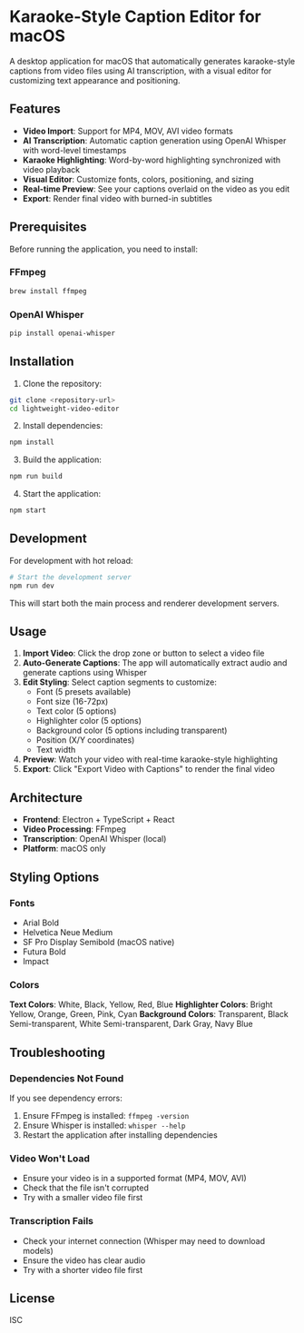 # Karaoke-Style Caption Editor for macOS

A desktop application for macOS that automatically generates karaoke-style captions from video files using AI transcription, with a visual editor for customizing text appearance and positioning.

## Features

- **Video Import**: Support for MP4, MOV, AVI video formats
- **AI Transcription**: Automatic caption generation using OpenAI Whisper with word-level timestamps
- **Karaoke Highlighting**: Word-by-word highlighting synchronized with video playback
- **Visual Editor**: Customize fonts, colors, positioning, and sizing
- **Real-time Preview**: See your captions overlaid on the video as you edit
- **Export**: Render final video with burned-in subtitles

## Prerequisites

Before running the application, you need to install:

### FFmpeg
```bash
brew install ffmpeg
```

### OpenAI Whisper
```bash
pip install openai-whisper
```

## Installation

1. Clone the repository:
```bash
git clone <repository-url>
cd lightweight-video-editor
```

2. Install dependencies:
```bash
npm install
```

3. Build the application:
```bash
npm run build
```

4. Start the application:
```bash
npm start
```

## Development

For development with hot reload:

```bash
# Start the development server
npm run dev
```

This will start both the main process and renderer development servers.

## Usage

1. **Import Video**: Click the drop zone or button to select a video file
2. **Auto-Generate Captions**: The app will automatically extract audio and generate captions using Whisper
3. **Edit Styling**: Select caption segments to customize:
   - Font (5 presets available)
   - Font size (16-72px)
   - Text color (5 options)
   - Highlighter color (5 options)
   - Background color (5 options including transparent)
   - Position (X/Y coordinates)
   - Text width
4. **Preview**: Watch your video with real-time karaoke-style highlighting
5. **Export**: Click "Export Video with Captions" to render the final video

## Architecture

- **Frontend**: Electron + TypeScript + React
- **Video Processing**: FFmpeg
- **Transcription**: OpenAI Whisper (local)
- **Platform**: macOS only

## Styling Options

### Fonts
- Arial Bold
- Helvetica Neue Medium
- SF Pro Display Semibold (macOS native)
- Futura Bold
- Impact

### Colors
**Text Colors**: White, Black, Yellow, Red, Blue
**Highlighter Colors**: Bright Yellow, Orange, Green, Pink, Cyan
**Background Colors**: Transparent, Black Semi-transparent, White Semi-transparent, Dark Gray, Navy Blue

## Troubleshooting

### Dependencies Not Found
If you see dependency errors:
1. Ensure FFmpeg is installed: `ffmpeg -version`
2. Ensure Whisper is installed: `whisper --help`
3. Restart the application after installing dependencies

### Video Won't Load
- Ensure your video is in a supported format (MP4, MOV, AVI)
- Check that the file isn't corrupted
- Try with a smaller video file first

### Transcription Fails
- Check your internet connection (Whisper may need to download models)
- Ensure the video has clear audio
- Try with a shorter video file first

## License

ISC
